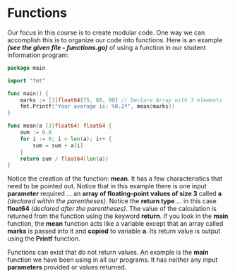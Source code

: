 # Functions

Our focus in this course is to create modular code.  One way we can accomplish this is to organize our code into functions.  Here is an example ***(see the given file - functions.go)*** of using a function in our student information program:

```go
package main

import "fmt"

func main() {
	marks := [3]float64{75, 80, 90} // Declare Array with 3 elements
	fmt.Printf("Your average is: %0.2f", mean(marks))
}

func mean(a [3]float64) float64 {
	sum := 0.0
	for i := 0; i < len(a); i++ {
		sum = sum + a[i]
	}
	return sum / float64(len(a))
}
```
Notice the creation of the function:  **mean**.  It has a few characteristics that need to be pointed out.  Notice that in this example there is one input **parameter** required ... an **array of floating-point values of size 3** called **a** _(declared within the parentheses)_.  Notice the **return type** ... in this case **float64** _(declared after the parentheses)_.  The value of the calculation is returned from the function using the keyword **return**.  If you look in the **main** function, the **mean** function acts like a variable except that an array called **marks** is passed into it and **copied** to variable **a**.  Its return value is output using the **Printf** function.

Functions can exist that do not return values.  An example is the **main** function we have been using in all our programs.  It has neither any input **parameters** provided or values returned.